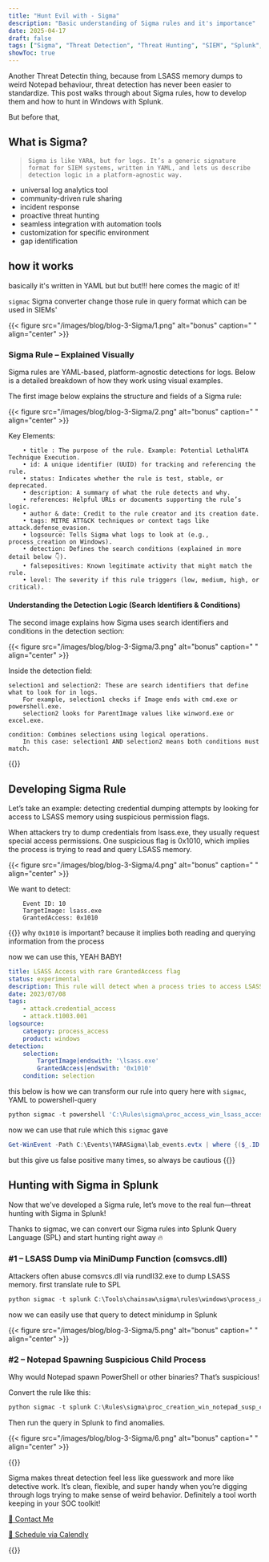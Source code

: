 ```yaml
---
title: "Hunt Evil with - Sigma"
description: "Basic understanding of Sigma rules and it's importance"
date: 2025-04-17
draft: false
tags: ["Sigma", "Threat Detection", "Threat Hunting", "SIEM", "Splunk", "Windows Security", "Cybersecurity", "Log Analysis"]
showToc: true
---
```

Another Threat Detectin thing, because from LSASS memory dumps to weird Notepad behaviour, threat detection has never been easier to standardize. This post walks through about Sigma rules, how to develop them and how to hunt in Windows with Splunk.

But before that,

## What is Sigma?

> `Sigma is like YARA, but for logs. It’s a generic signature format for SIEM systems, written in YAML, and lets us describe detection logic in a platform-agnostic way.`

- universal log analytics tool
- community-driven rule sharing
- incident response
- proactive threat hunting
- seamless integration with automation tools
- customization for specific environment
- gap identification


## how it works

basically it's written in YAML but but but!!! here comes the magic of it!

`sigmac` Sigma converter change those rule in query format which can be used in SIEMs'

{{< figure src="/images/blog/blog-3-Sigma/1.png" alt="bonus" caption=" " align="center" >}}

### Sigma Rule – Explained Visually

Sigma rules are YAML-based, platform-agnostic detections for logs. Below is a detailed breakdown of how they work using visual examples.

The first image below explains the structure and fields of a Sigma rule:

{{< figure src="/images/blog/blog-3-Sigma/2.png" alt="bonus" caption=" " align="center" >}}

Key Elements:

        • title : The purpose of the rule. Example: Potential LethalHTA Technique Execution.
        • id: A unique identifier (UUID) for tracking and referencing the rule.
        • status: Indicates whether the rule is test, stable, or deprecated.
        • description: A summary of what the rule detects and why.
        • references: Helpful URLs or documents supporting the rule’s logic.
        • author & date: Credit to the rule creator and its creation date.
        • tags: MITRE ATT&CK techniques or context tags like attack.defense_evasion.
        • logsource: Tells Sigma what logs to look at (e.g., process_creation on Windows).
        • detection: Defines the search conditions (explained in more detail below 👇).
        • falsepositives: Known legitimate activity that might match the rule.
        • level: The severity if this rule triggers (low, medium, high, or critical).


#### Understanding the Detection Logic (Search Identifiers & Conditions)

The second image explains how Sigma uses search identifiers and conditions in the detection section:

{{< figure src="/images/blog/blog-3-Sigma/3.png" alt="bonus" caption=" " align="center" >}}


Inside the detection field:

    selection1 and selection2: These are search identifiers that define what to look for in logs.
        For example, selection1 checks if Image ends with cmd.exe or powershell.exe.
        selection2 looks for ParentImage values like winword.exe or excel.exe.

    condition: Combines selections using logical operations.
        In this case: selection1 AND selection2 means both conditions must match.

{{<dots>}}

## Developing Sigma Rule

Let’s take an example: detecting credential dumping attempts by looking for access to LSASS memory using suspicious permission flags.

When attackers try to dump credentials from lsass.exe, they usually request special access permissions. One suspicious flag is 0x1010, which implies the process is trying to read and query LSASS memory.

{{< figure src="/images/blog/blog-3-Sigma/4.png" alt="bonus" caption=" " align="center" >}}

We want to detect:

        Event ID: 10
        TargetImage: lsass.exe
        GrantedAccess: 0x1010
{{<newline>}}
why `0x1010` is important?
because it implies both reading and querying information from the process

now we can use this, YEAH BABY!

```YAML
title: LSASS Access with rare GrantedAccess flag 
status: experimental
description: This rule will detect when a process tries to access LSASS memory with suspicious access flag 0x1010
date: 2023/07/08
tags:
    - attack.credential_access
    - attack.t1003.001
logsource:
    category: process_access
    product: windows
detection:
    selection:
        TargetImage|endswith: '\lsass.exe'
        GrantedAccess|endswith: '0x1010'
    condition: selection
```
this below is how we can transform our rule into query
here with `sigmac`, YAML to powershell-query

```powershell
python sigmac -t powershell 'C:\Rules\sigma\proc_access_win_lsass_access.yml'
```

now we can use that rule which this `sigmac` gave

```powershell
Get-WinEvent -Path C:\Events\YARASigma\lab_events.evtx | where {($_.ID -eq "10" -and $_.message -match "TargetImage.*.*\\lsass.exe" -and $_.message -match "GrantedAccess.*.*0x1010") } | select TimeCreated,Id,RecordId,ProcessId,MachineName,Message
```

but this give us false positive many times, so always be cautious
{{<dots>}}
## Hunting with Sigma in Splunk

Now that we've developed a Sigma rule, let’s move to the real fun—threat hunting with Sigma in Splunk!

Thanks to sigmac, we can convert our Sigma rules into Splunk Query Language (SPL) and start hunting right away 🔥

### #1 – LSASS Dump via MiniDump Function (comsvcs.dll)

Attackers often abuse comsvcs.dll via rundll32.exe to dump LSASS memory. first translate rule to SPL

```powershell
python sigmac -t splunk C:\Tools\chainsaw\sigma\rules\windows\process_access\proc_access_win_lsass_dump_comsvcs_dll.yml -c .\config\splunk-windows.yml
```

now we can easily use that query to detect minidump in Splunk

{{< figure src="/images/blog/blog-3-Sigma/5.png" alt="bonus" caption=" " align="center" >}}

### #2 – Notepad Spawning Suspicious Child Process

Why would Notepad spawn PowerShell or other binaries? That’s suspicious!

Convert the rule like this:

```powershell
python sigmac -t splunk C:\Rules\sigma\proc_creation_win_notepad_susp_child.yml -c .\config\splunk-windows.yml
```

Then run the query in Splunk to find anomalies.

{{< figure src="/images/blog/blog-3-Sigma/6.png" alt="bonus" caption=" " align="center" >}}

{{<dots>}}

Sigma makes threat detection feel less like guesswork and more like detective work. It’s clean, flexible, and super handy when you’re digging through logs trying to make sense of weird behavior. Definitely a tool worth keeping in your SOC toolkit!

[🔗 Contact Me](https://www.snehbavarva.com/contact)

[📅 Schedule via Calendly](https://calendly.com/bavarvasneh/30min)

{{<seperator>}}
